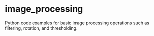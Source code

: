 # image_processing
Python code examples for basic image processing operations such as filtering, rotation, and thresholding.
